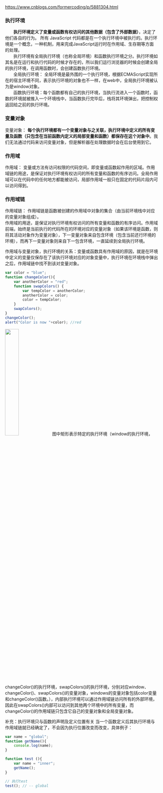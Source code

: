https://www.cnblogs.com/formercoding/p/5881304.html
### 执行环境
&nbsp;&nbsp;&nbsp;&nbsp;&nbsp;&nbsp; **执行环境定义了变量或函数有权访问的其他数据（包含了外部数据）**，决定了他们各自的行为。   所有 JavaScript 代码都是在一个执行环境中被执行的。执行环境是一个概念，一种机制，用来完成JavaScript运行时在作用域、生存期等方面的处理。  
&nbsp;&nbsp;&nbsp;&nbsp;&nbsp;&nbsp; 执行环境有全局执行环境（也称全局环境）和函数执行环境之分。执行环境如其名是在运行和执行代码的时候才存在的，所以我们运行浏览器的时候会创建全局的执行环境，在调用函数时，会创建函数执行环境。  
&nbsp;&nbsp;&nbsp;&nbsp;&nbsp;&nbsp; 全局执行环境： 全局环境是最外围的一个执行环境，根据ECMAScript实现所在的宿主环境不同，表示执行环境的对象也不一样，在web中，全局执行环境被认为是window对象。    
&nbsp;&nbsp;&nbsp;&nbsp;&nbsp;&nbsp; 函数执行环境：每个函数都有自己的执行环境，当执行流进入一个函数时，函数的环境就被推入一个环境栈中，当函数执行完毕后，栈将其环境弹出，把控制权返回给之前的执行环境。

### 变量对象
变量对象： **每个执行环境都有一个变量对象与之关联，执行环境中定义的所有变量及函数（只包含在当前函数内定义的局部变量和函数）都保存在这个对象中**。我们无法通过代码来访问变量对象，但是解析器在处理数据时会在后台使用到它。

### 作用域
作用域： 变量或方法有访问权限的代码空间，即变量或函数起作用的区域。作用域链的用途，是保证对执行环境有权访问的所有变量和函数的有序访问。全局作用域可以在代码中的任何地方都能被访问，局部作用域一般只在固定的代码片段内可以访问得到。

### 作用域链
作用域链： 作用域链是函数被创建的作用域中对象的集合（由当前环境栈中对应的变量对象组成）。   
作用域的用途，是保证对执行环境有权访问的所有变量和函数的有序访问。作用域前端，始终是当前执行的代码所在的环境对应的变量对象（如果该环境是函数，则将其活动对象作为变量对象），下一变量对象来自包含环境（包含当前还行环境的环境），而再下一变量对象则来自下一包含环境，一直延续到全局执行环境。

作用域与变量对象，执行环境的关系：变量或函数具有作用域的原因，就是在环境中定义的变量仅保存在了该执行环境对应的对象变量中，执行环境在环境栈中弹出之后，作用域链中找不到该对变量对象。

```js
var color = "blue";
function changeColor(){
    var anotherColor = "red";
    function swapColors() {
        var tempColor = anotherColor;
        anotherColor = color;
        color = tempColor;
    }
    swapColors();
}
changeColor();
alert("Color is now "+color); //red
```
<img src="https://img-blog.csdnimg.cn/20190624084858296.png?x-oss-process=image/watermark,type_ZmFuZ3poZW5naGVpdGk,shadow_10,text_aHR0cHM6Ly9ibG9nLmNzZG4ubmV0L3dlaXhpbl80MzMyMjIwOA==,size_16,color_FFFFFF,t_70" width="30%" height="30%"> 
图中矩形表示特定的执行环境（window的执行环境，changeColor()的执行环境，swapColors()的执行环境，分别对应window、changeColor()、swapColors()的变量对象，windows的变量对象包括color变量和changeColor()函数。），内部执行环境可以通过作用域链访问所有的外部环境，因此在swapColors()内部可以访问到其他两个环境中的所有变量，而changeColor()的作用域链只包含它自己的变量对象和全局变量对象。


补充：执行环境只与函数的声明及定义位置有关
当一个函数定义后其执行环境与作用域链就已经确定了，不会因为执行位置改变而改变，具体例子：
```js
var name = "global";
function getName(){
    console.log(name);
}

function test (){
    var name = "inner";
    getName();
}

// 执行test
test(); // -- global
```